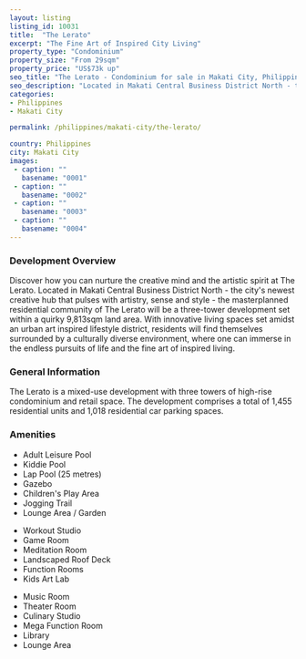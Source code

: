 ```yaml
---
layout: listing
listing_id: 10031
title:  "The Lerato"
excerpt: "The Fine Art of Inspired City Living"
property_type: "Condominium"
property_size: "From 29sqm"
property_price: "US$73k up"
seo_title: "The Lerato - Condominium for sale in Makati City, Philippines | Realestasia"
seo_description: "Located in Makati Central Business District North - the city's newest creative hub that pulses with artistry, sense and style - the masterplanned residential community of The Lerato will be a three-tower development"
categories:
- Philippines
- Makati City

permalink: /philippines/makati-city/the-lerato/

country: Philippines
city: Makati City
images:
 - caption: ""
   basename: "0001"
 - caption: ""
   basename: "0002"
 - caption: ""
   basename: "0003"
 - caption: ""
   basename: "0004"
---
```


<h3>Development Overview</h3>
<p>Discover how you can nurture the creative mind and the artistic spirit at The Lerato. 
  Located in Makati Central Business District North - the city's newest creative hub that 
  pulses with artistry, sense and style - the masterplanned residential community of 
  The Lerato will be a three-tower development set within a quirky 9,813sqm land area.
  With innovative living spaces set amidst an urban art inspired lifestyle district, residents
  will find themselves surrounded by a culturally diverse environment, where one can
  immerse in the endless pursuits of life and the fine art of inspired living.
</p>

<h3>General Information</h3>
<p>The Lerato is a mixed-use development with three towers of high-rise condominium and retail 
space. The development comprises a total of 1,455 residential units and 1,018 residential car 
parking spaces.</p>

<p></p>

<h3>Amenities</h3>
<div class="features clearfix">

<ul>
  <li>Adult Leisure Pool</li>
  <li>Kiddie Pool</li>
  <li>Lap Pool (25 metres)</li>
  <li>Gazebo</li>
  <li>Children's Play Area</li>
  <li>Jogging Trail</li>
  <li>Lounge Area / Garden</li>
</ul>
 <ul>
  <li>Workout Studio</li>
  <li>Game Room</li>
  <li>Meditation Room</li>
  <li>Landscaped Roof Deck</li>
  <li>Function Rooms</li>
  <li>Kids Art Lab</li>
</ul>
 <ul>
  <li>Music Room</li>
  <li>Theater Room</li>
  <li>Culinary Studio</li>
  <li>Mega Function Room</li>
  <li>Library</li>
  <li>Lounge Area</li>
</ul>
</div>